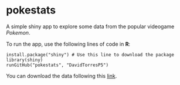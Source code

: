 # pokestats
A simple shiny app to explore some data from the popular videogame *Pokemon*. 

To run the app, use the following lines of code in **R**:

```{r}
install.package("shiny") # Use this line to download the package
library(shiny)
runGitHub("pokestats", "DavidTorresP5")
```

You can download the data following this [link](https://www.kaggle.com/abcsds/pokemon).
